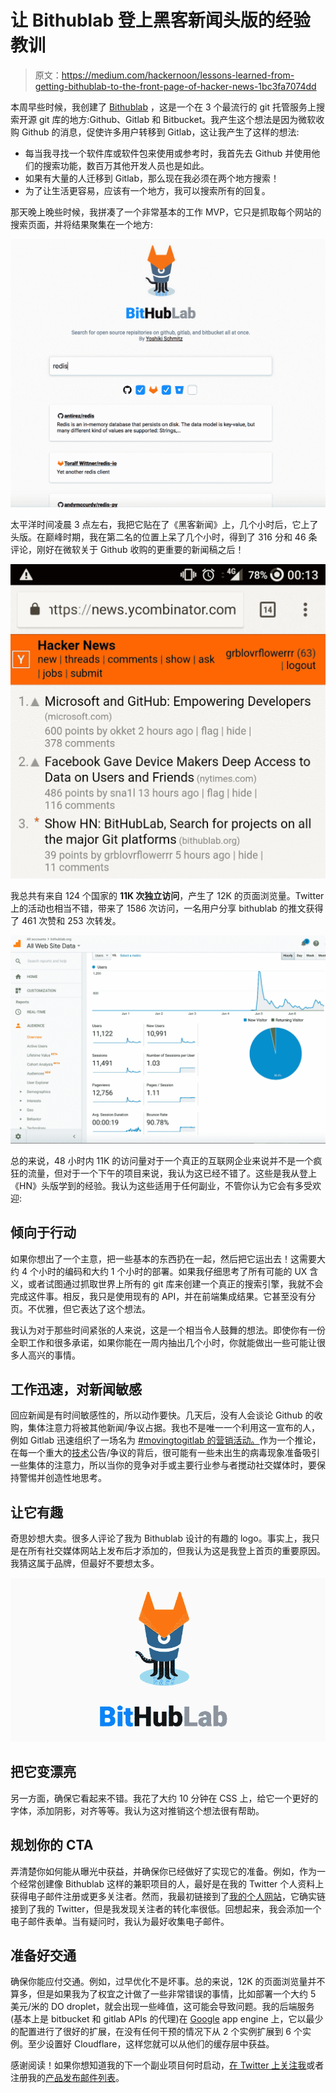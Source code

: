 # 让 Bithublab 登上黑客新闻头版的经验教训

> 原文：<https://medium.com/hackernoon/lessons-learned-from-getting-bithublab-to-the-front-page-of-hacker-news-1bc3fa7074dd>

本周早些时候，我创建了 [Bithublab](https://bithublab.org) ，这是一个在 3 个最流行的 git 托管服务上搜索开源 git 库的地方:Github、Gitlab 和 Bitbucket。我产生这个想法是因为微软收购 Github 的消息，促使许多用户转移到 Gitlab，这让我产生了这样的想法:

*   每当我寻找一个软件库或软件包来使用或参考时，我首先去 Github 并使用他们的搜索功能，数百万其他开发人员也是如此。
*   如果有大量的人迁移到 Gitlab，那么现在我必须在两个地方搜索！
*   为了让生活更容易，应该有一个地方，我可以搜索所有的回复。

那天晚上晚些时候，我拼凑了一个非常基本的工作 MVP，它只是抓取每个网站的搜索页面，并将结果聚集在一个地方:

![](img/046ec6d95510fa5458048d5cfccf8335.png)

太平洋时间凌晨 3 点左右，我把它贴在了《黑客新闻》上，几个小时后，它上了头版。在巅峰时期，我在第二名的位置上呆了几个小时，得到了 316 分和 46 条评论，刚好在微软关于 Github 收购的更重要的新闻稿之后！

![](img/03f30f2785fb38469695ea2523dae706.png)

我总共有来自 124 个国家的 **11K 次独立访问**，产生了 12K 的页面浏览量。Twitter 上的活动也相当不错，带来了 1586 次访问，一名用户分享 bithublab 的推文获得了 461 次赞和 253 次转发。

![](img/6ac99315ba62a0d7a36bb979a82f3f2f.png)

总的来说，48 小时内 11K 的访问量对于一个真正的互联网企业来说并不是一个疯狂的流量，但对于一个下午的项目来说，我认为这已经不错了。这些是我从登上《HN》头版学到的经验。我认为这些适用于任何副业，不管你认为它会有多受欢迎:

## 倾向于行动

如果你想出了一个主意，把一些基本的东西扔在一起，然后把它运出去！这需要大约 4 个小时的编码和大约 1 个小时的部署。如果我仔细思考了所有可能的 UX 含义，或者试图通过抓取世界上所有的 git 库来创建一个真正的搜索引擎，我就不会完成这件事。相反，我只是使用现有的 API，并在前端集成结果。它甚至没有分页。不优雅，但它表达了这个想法。

我认为对于那些时间紧张的人来说，这是一个相当令人鼓舞的想法。即使你有一份全职工作和很多承诺，如果你能在一周内抽出几个小时，你就能做出一些可能让很多人高兴的事情。

## 工作迅速，对新闻敏感

回应新闻是有时间敏感性的，所以动作要快。几天后，没有人会谈论 Github 的收购，集体注意力将被其他新闻/争议占据。我也不是唯一一个利用这一宣布的人，例如 Gitlab 迅速组织了一场名为 [#movingtogitlab 的营销活动。](https://about.gitlab.com/2018/06/03/movingtogitlab/)作为一个推论，在每一个重大的[技术](https://hackernoon.com/tagged/technology)公告/争议的背后，很可能有一些未出生的病毒现象准备吸引一些集体的注意力，所以当你的竞争对手或主要行业参与者搅动社交媒体时，要保持警惕并创造性地思考。

## 让它有趣

奇思妙想大卖。很多人评论了我为 Bithublab 设计的有趣的 logo。事实上，我只是在所有社交媒体网站上发布后才添加的，但我认为这是我登上首页的重要原因。我猜这属于品牌，但最好不要想太多。

![](img/14811f4cc1bfc0717b8cdfb69d5509c9.png)

## 把它变漂亮

另一方面，确保它看起来不错。我花了大约 10 分钟在 CSS 上，给它一个更好的字体，添加阴影，对齐等等。我认为这对推销这个想法很有帮助。

## 规划你的 CTA

弄清楚你如何能从曝光中获益，并确保你已经做好了实现它的准备。例如，作为一个经常创建像 Bithublab 这样的兼职项目的人，最好是在我的 Twitter 个人资料上获得电子邮件注册或更多关注者。然而，我最初链接到了[我的个人网站](https://yschmitz.com)，它确实链接到了我的 Twitter，但是我发现关注者的转化率很低。回想起来，我会添加一个电子邮件表单。当有疑问时，我认为最好收集电子邮件。

## 准备好交通

确保你能应付交通。例如，过早优化不是坏事。总的来说，12K 的页面浏览量并不算多，但是如果我为了权宜之计做了一些非常错误的事情，比如部署一个大约 5 美元/米的 DO droplet，就会出现一些峰值，这可能会导致问题。我的后端服务(基本上是 bitbucket 和 gitlab APIs 的代理)在 [Google](https://hackernoon.com/tagged/google) app engine 上，它以最少的配置进行了很好的扩展，在没有任何干预的情况下从 2 个实例扩展到 6 个实例。至少设置好 Cloudflare，这样您就可以从他们的缓存层中获益。

感谢阅读！如果你想知道我的下一个副业项目何时启动，[在 Twitter 上关注我](https://twitter.com/yoshikischmitz)或者注册我的[产品发布邮件列表](http://eepurl.com/dxqkwD)。